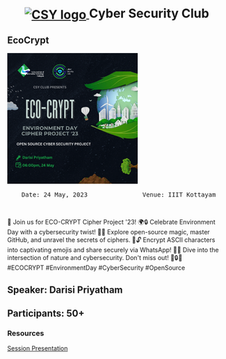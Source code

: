 <h1 align="center">
    <a href="">
        <img src="https://github.com/DPRIYATHAM/ClubVault/blob/main/Logo.png" valign="middle" height="58" alt="CSY logo" />
    </a>
    <span valign="middle">
        Cyber Security Club
    </span>
</h1>

<section>
    <div class="container container1">
        <div class="content">
             <h2>EcoCrypt</h2>
            <img class="banner" src="banner.png" alt="Web 3.0 and Smart Contracts" style="height:300px;">
            <p><pre><center> Date: 24 May, 2023               Venue: IIIT Kottayam</center></pre></p>
            <br>
            <p>🌿 Join us for ECO-CRYPT Cipher Project '23! 🌍🔒 Celebrate Environment Day with a cybersecurity twist! 🚀🔐 Explore open-source magic, master GitHub, and unravel the secrets of ciphers. 🌱🔓 Encrypt ASCII characters into captivating emojis and share securely via WhatsApp! 📲💬 Dive into the intersection of nature and cybersecurity. Don't miss out! 🌿🔒💚 <br>#ECOCRYPT #EnvironmentDay #CyberSecurity #OpenSource</p>
        </div>
    </div>

 <h2>Speaker: Darisi Priyatham</h2>

 <h2>Participants: 50+</h2>
 
### Resources

[Session Presentation](eco-crypt.pptx)
